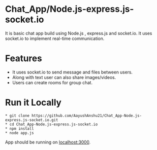 # Chat_App/Node.js-express.js-socket.io

It is basic chat app build using Node.js , express.js and socket.io. It uses socket.io to implement real-time communication.

# Features
- It uses socket.io to send message and files between users.
- Along with text user can also share images/videos.
- Users can create rooms for group chat.

# Run it Locally
```
* git clone https://github.com/AayushAnshu21/Chat_App-Node.js-express.js-socket.io.git
* cd Chat_App-Node.js-express.js-socket.io
* npm install
* node app.js
```
App should be running on [localhost:3000](http://localhost:3000/).
